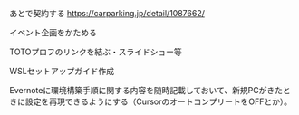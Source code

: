 あとで契約する
https://carparking.jp/detail/1087662/

イベント企画をかためる

TOTOプロフのリンクを結ぶ・スライドショー等

WSLセットアップガイド作成

Evernoteに環境構築手順に関する内容を随時記載しておいて、新規PCがきたときに設定を再現できるようにする（CursorのオートコンプリートをOFFとか）。







